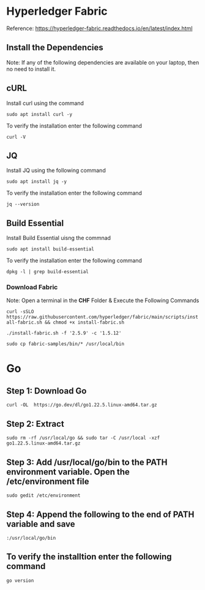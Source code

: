 # Hyperledger Fabric

Reference: https://hyperledger-fabric.readthedocs.io/en/latest/index.html


## Install the Dependencies

Note: If any of the following dependencies are available on your laptop, then no need to install it.

## cURL
Install curl using the command
```
sudo apt install curl -y
```

To verify the installation enter the following command


```
curl -V
```

## JQ
Install JQ using the following command
```
sudo apt install jq -y
```

To verify the installation enter the following command


```
jq --version
```

## Build Essential
Install Build Essential uisng the commnad
```
sudo apt install build-essential
```
To verify the installation enter the following command


```
dpkg -l | grep build-essential

```

### Download Fabric 

Note: Open a terminal in the **CHF** Folder & Execute the Following Commands

`curl -sSLO https://raw.githubusercontent.com/hyperledger/fabric/main/scripts/install-fabric.sh && chmod +x install-fabric.sh`

`./install-fabric.sh -f '2.5.9' -c '1.5.12'`

`sudo cp fabric-samples/bin/* /usr/local/bin`


# Go
## Step 1: Download Go

`curl -OL  https://go.dev/dl/go1.22.5.linux-amd64.tar.gz`


## Step 2: Extract

`sudo rm -rf /usr/local/go && sudo tar -C /usr/local -xzf go1.22.5.linux-amd64.tar.gz`


## Step 3: Add /usr/local/go/bin to the PATH environment variable. Open the /etc/environment file

`sudo gedit /etc/environment`


## Step 4: Append the following to the end of PATH variable and save

`:/usr/local/go/bin`


## To verify the installtion enter the following command

`go version`